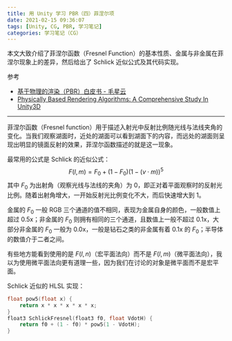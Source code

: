 ```yaml
---
title: 用 Unity 学习 PBR（四）菲涅尔项
date: 2021-02-15 09:36:07
tags: [Unity, CG, PBR, 学习笔记]
categories: 学习笔记（CG）
---
```


本文大致介绍了菲涅尔函数（Fresnel Function）的基本性质、金属与非金属在菲涅尔现象上的差异，然后给出了 Schlick 近似公式及其代码实现。

参考

* [基于物理的渲染（PBR）白皮书 - 毛星云](https://github.com/QianMo/PBR-White-Paper)
* [Physically Based Rendering Algorithms: A Comprehensive Study In Unity3D](https://www.jordanstevenstechart.com/physically-based-rendering)

<!-- more -->

---

菲涅尔函数（Fresnel function）用于描述入射光中反射比例随光线与法线夹角的变化。当我们观察湖面时，近处的湖面可以看到湖面下的内容，而远处的湖面则呈现出明显的镜面反射的效果，菲涅尔函数描述的就是这一现象。

最常用的公式是 Schlick 的近似公式：
$$
F(l, m) = F_0 + (1 - F_0) (1 - (v \cdot m))^5
$$
其中 $F_0$ 为出射角（观察光线与法线的夹角）为 0，即正对着平面观察时的反射光比例。随着出射角增大，一开始反射光比例变化不大，而后快速增大到 1。

金属的 $F_0$ 一般 RGB 三个通道的值不相同，表现为金属自身的颜色，一般数值上超过 0.5x；非金属的 $F_0$ 则拥有相同的三个通道，且数值上一般不超过 0.1x，大部分非金属的 $F_0$ 一般为 0.0x，一般是钻石之类的非金属有着 0.1x 的 $F_0$；半导体的数值介于二者之间。

有些地方能看到使用的是 $F(l, n)$（宏平面法向）而不是 $F(l, m)$（微平面法向），我以为使用微平面法向更有道理一些，因为我们在讨论的对象是微平面而不是宏平面。

Schlick 近似的 HLSL 实现：

```c
float pow5(float x) {
    return x * x * x * x * x;
}
float3 SchlickFresnel(float3 f0, float VdotH) {
    return f0 + (1 - f0) * pow5(1 - VdotH);
}
```

